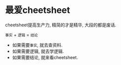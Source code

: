 # 最爱cheetsheet

cheetsheet提高生产力, 精简的才是精华, 大段的都是废话.

`事实` + `逻辑` = `结论`

- 如果需要`事实`, 就去查资料.
- 如果需要逻辑, 就去学逻辑.
- 如果需要结论, 就来看cheetsheet.

